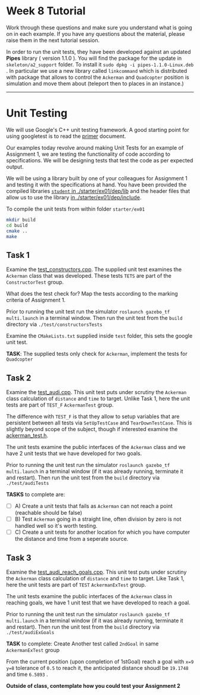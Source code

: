 Week 8 Tutorial 
=========================
Work through these questions and make sure you understand what is going on in each example. If you have any questions about the material, please raise them in the next tutorial session.

In order to run the unit tests, they have been developed against an updated **Pipes** library ( version 1.1.0 ). You will find the package for the update in `skeleton/a2_support` folder. To install it `sudo dpkg -i pipes-1.1.0-Linux.deb` . In particular we use a new library called `linkcommand` which is distributed with package that allows to control the `Ackerman` and `Quadcopter` position is simulation and move them about (teleport then to places in an instance.)


-------

Unit Testing 
===============================

We will use Google's C++ unit testing framework. A good starting point for using googletest is to read the [primer] document. 

Our examples today revolve around making Unit Tests for an example of Assignment 1, we are testing the functionality of code according to specifications. We will be designing tests that test the code as per expected output. 

We will be using a library built by one of your colleagues for Assignment 1 and testing it with the specifications at hand. You have been provided the compiled libraries [`student` in ./starter/ex01/dep/lib](./starter/ex01/dep/lib) and the header files that allow us to use the library [ in ./starter/ex01/dep/include](./starter/ex01/dep/include).  

To compile the unit tests from within folder `starter/ex01`

```bash
mkdir build
cd build
cmake ..
make
```

Task 1
-------

Examine the [test_constructors.cpp](./starter/ex01/test/test_constructors.cpp). The supplied unit test examines the `Ackerman` class that was developed. These tests `TETS` are part of the `ConstructorTest` group. 

What does the test check for? Map the tests according to the marking criteria of Assignment 1.

Prior to running the unit test run the simulator `roslaunch gazebo_tf multi.launch` in a terminal window. Then run the unit test from the `build` directory via `./test/constructorsTests`

Examine the  `CMakeLists.txt` supplied inside `test` folder, this sets the google unit test. 

**TASK**: The supplied tests only check for `Ackerman`, implement the tests for `Quadcopter`

Task 2
-------

Examine the [test_audi.cpp](./starter/ex01/test/test_audi.cpp). This unit test puts under scrutiny the `Ackerman` class calculation of `distance` and `time` to target. Unlike Task 1, here the unit tests are part of `TEST_F` `AckermanTest` group. 

The difference with `TEST_F` is that they allow to setup variables that are persistent between all tests via `SetUpTestCase` and `TearDownTestCase`. This is slightly beyond scope of the subject, though if interested examine the [ackerman_test.h](./starter/ex01/test/ackerman_test.h).

The unit tests examine the public interfaces of the `Ackerman` class and we have 2 unit tests that we have developed for two goals.

Prior to running the unit test run the simulator `roslaunch gazebo_tf multi.launch` in a terminal window (if it was already running, terminate it and restart). Then run the unit test from the `build` directory via `./test/audiTests`

**TASKS** to complete are:

- [ ] A) Create a unit tests that fails as `Ackerman` can not reach a point (reachable should be false)
- [ ] B) Test `Ackerman` going in a straight line, often division by zero is not handled well so it's worth testing.
- [ ] C) Create a unit tests for another location for which you have computer the distance and time from a seperate source.

Task 3
-------

Examine the [test_audi_reach_goals.cpp](./starter/ex01/test/test_audi_reach_goals.cpp). This unit test puts under scrutiny the `Ackerman` class calculation of `distance` and `time` to target. Like Task 1, here the unit tests are part of `TEST` `AckermanExTest` group. 

The unit tests examine the public interfaces of the `Ackerman` class in reaching goals, we have 1 unit test that we have developed to reach a goal.

Prior to running the unit test run the simulator `roslaunch gazebo_tf multi.launch` in a terminal window (if it was already running, terminate it and restart). Then run the unit test from the `build` directory via `./test/audiExGoals`

**TASK** to complete: Create Another test called `2ndGoal` in same `AckermanExTest` group

From the current position (upon completion of 1stGoal) reach a goal with `x=9 y=8`  tolerance of `0.5` to reach it, the anticipated distance shoudl be `19.1748` and time `6.5893`  .

**Outside of class, contemplate how you could test your Assignment 2**    


[primer]: https://github.com/google/googletest/blob/master/docs/primer.md
